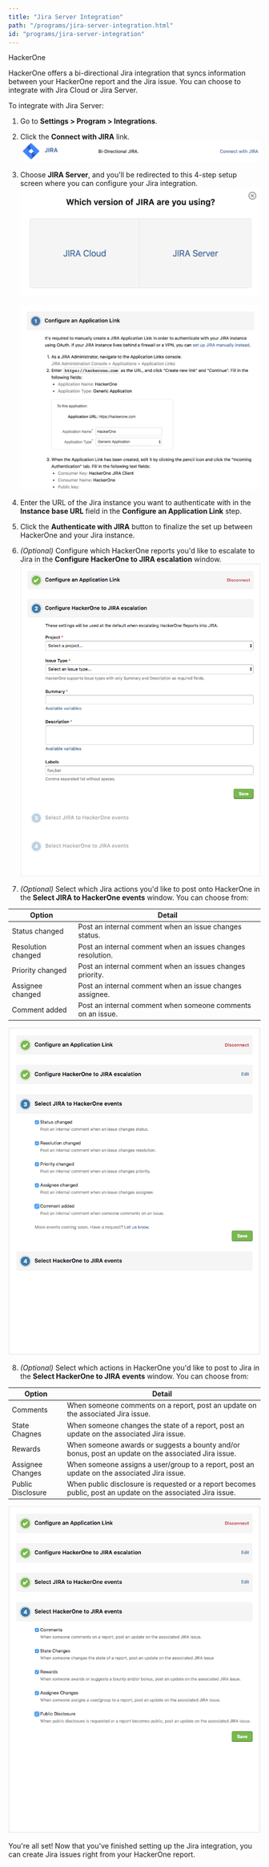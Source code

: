 ```yaml
---
title: "Jira Server Integration"
path: "/programs/jira-server-integration.html"
id: "programs/jira-server-integration"
---
```


HackerOne 

HackerOne offers a bi-directional Jira integration that syncs information between your HackerOne report and the Jira issue. You can choose to integrate with Jira Cloud or Jira Server. 

To integrate with Jira Server:
1. Go to **Settings > Program > Integrations**.
2. Click the **Connect with JIRA** link.
   ![jira-server-1](./images/jira-server-1.png)

3. Choose **JIRA Server**, and you'll be redirected to this 4-step setup screen where you can configure your Jira integration.
   ![jira-server-3](./images/jira-server-3.png)

   ![jira-server-2](./images/jira-server-2.png)

4. Enter the URL of the Jira instance you want to authenticate with in the **Instance base URL** field in the **Configure an Application Link** step.
5. Click the **Authenticate with JIRA** button to finalize the set up between HackerOne and your Jira instance.  
6. *(Optional)* Configure which HackerOne reports you'd like to escalate to Jira in the **Configure HackerOne to JIRA escalation** window.
   ![jira-server-4](./images/jira-server-4.png)

7. *(Optional)* Select which Jira actions you'd like to post onto HackerOne in the **Select JIRA to HackerOne events** window. You can choose from:

Option | Detail
------ | -------
Status changed | Post an internal comment when an issue changes status.
Resolution changed | Post an internal comment when an issues changes resolution.
Priority changed | Post an internal comment when an issues changes priority.
Assignee changed | Post an internal comment when an issue changes assignee.
Comment added | Post an internal comment when someone comments on an issue. 

   ![jira-server-5](./images/jira-server-5.png)
   
8. *(Optional)* Select which actions in HackerOne you'd like to post to Jira in the **Select HackerOne to JIRA events** window. You can choose from:

Option | Detail
------ | -------
Comments | When someone comments on a report, post an update on the associated Jira issue.
State Chagnes | When someone changes the state of a report, post an update on the associated Jira issue.
Rewards | When someone awards or suggests a bounty and/or bonus, post an update on the associated Jira issue.
Assignee Changes | When someone assigns a user/group to a report, post an update on the associated Jira issue.
Public Disclosure | When public disclosure is requested or a report becomes public, post an update on the associated Jira issue. 

   ![jira-server-6](./images/jira-server-6.png)

You're all set! Now that you've finished setting up the Jira integration, you can create Jira issues right from your HackerOne report. 
